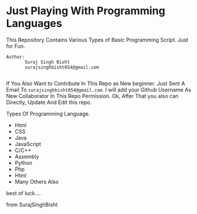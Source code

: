 # Just Playing With Programming Languages
This Repository Contains Various Types of Basic Programming Script. Just for Fun.


```
Author:
       Suraj Singh Bisht
       surajsinghbisht054@gmail.com


```

If You Also Want to Contribute In This Repo as New beginner. Just Sent A Email To `surajsinghbisht054@gmail.com`.  I will add your Github Username As New Collaborator In This Repo Permission.
Ok, After That you also can Directly, Update And Edit this repo.

Types Of Programming Language.
- Html
- CSS
- Java
- JavaScript
- C/C++
- Assembly
- Python
- Php
- Html
- Many Others Also

best of luck.... 

from SurajSinghBisht

